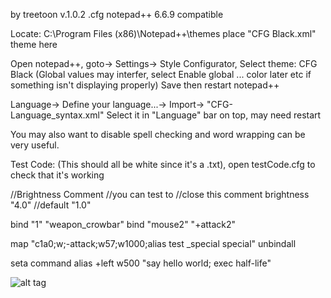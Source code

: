 by treetoon v.1.0.2
.cfg
notepad++ 6.6.9 compatible


Locate: 
C:\Program Files (x86)\Notepad++\themes
place "CFG Black.xml" theme here 

Open notepad++, goto-> Settings-> Style Configurator, Select theme: CFG Black
(Global values may interfer, select Enable global ... color later etc if something isn't displaying properly)
Save then restart notepad++


Language-> Define your language...-> Import-> "CFG-Language_syntax.xml"
Select it in "Language" bar on top, may need restart


You may also want to disable spell checking and word wrapping can be very useful.





Test Code: 
(This should all be white since it's a .txt), open testCode.cfg to check that it's working

//Brightness Comment
//you can test to 
//close this comment
brightness "4.0"	//default "1.0"

bind "1" "weapon_crowbar"
bind "mouse2" "+attack2"

map "c1a0;w;-attack;w57;w1000;alias test _special special"
unbindall

seta command alias +left w500 "say hello world; exec half-life"

![alt tag](https://github.com/treetoon/GoldSrc_style-syntax/blob/master/demo.png)
